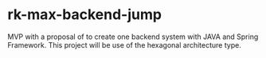 # rk-max-backend-jump
MVP with a proposal of to create one backend system with JAVA and Spring Framework.
This project will be use of the hexagonal architecture type.